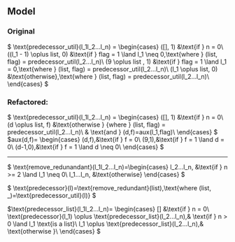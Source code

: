 ## Model

### Original

$
\text{predecessor\_util}(l_1l_2...l_n)  = \begin{cases}
([], 1) &\text{if } n = 0\\
((l_1 - 1) \oplus list, 0) &\text{if } flag = 1 \land l_1 \neq 0,\text{where } (list, flag) = predecessor\_util(l_2...l_n)\\ 
(9 \oplus list , 1) &\text{if } flag = 1 \land l_1 = 0,\text{where } (list, flag) = predecessor\_util(l_2...l_n)\\ 
(l_1 \oplus list, 0) &\text{otherwise},\text{where } (list, flag) = predecessor\_util(l_2...l_n)\\ 
\end{cases}
$

### Refactored:

$
\text{predecessor\_util}(l_1l_2...l_n)  = \begin{cases}
([], 1) &\text{if } n = 0\\
(d \oplus list, f) &\text{otherwise } {where } (list, flag) = predecessor\_util(l_2...l_n)\\
&  \text{and } (d,f)=aux(l_1,flag)\\ 
\end{cases}
$
$aux(d,f)= \begin{cases}
(d,f),&\text{if } f = 0\\
(9,1),&\text{if } f = 1 \land d = 0\\
(d-1,0),&\text{if } f = 1 \land d \neq 0\\
\end{cases}
$

---

$
\text{remove\_redunandant}(l_1l_2...l_n)=\begin{cases}
l_2...l_n, &\text{if } n >= 2 \land l_1 \neq 0\\
l_1...l_n, &\text{otherwise}
\end{cases}
$


$
\text{predecessor}(l)=\text{remove\_redundant}(list),\text{where (list, \_)=\text{predecessor\_util}(l)}
$

$\text{predecessor\_list}(l_1l_2...l_n)= \begin{cases}
[] &\text{if } n = 0\\
\text{predecessor}(l_1) \oplus \text{predecessor\_list}(l_2...l_n),& \text{if } n > 0 \land l_1 \text{is a list}\\ 
l_1 \oplus \text{predecessor\_list}(l_2...l_n),& \text{otherwise }\\ 
\end{cases}
$
